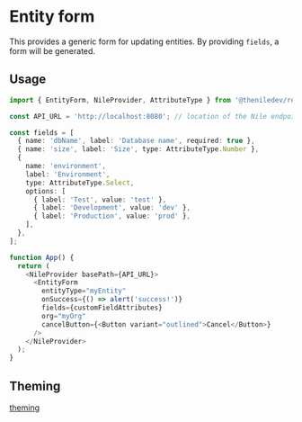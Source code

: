# Entity form

This provides a generic form for updating entities. By providing `fields`, a form will be generated.

## Usage

```typescript
import { EntityForm, NileProvider, AttributeType } from '@theniledev/react';

const API_URL = 'http://localhost:8080'; // location of the Nile endpoint

const fields = [
  { name: 'dbName', label: 'Database name', required: true },
  { name: 'size', label: 'Size', type: AttributeType.Number },
  {
    name: 'environment',
    label: 'Environment',
    type: AttributeType.Select,
    options: [
      { label: 'Test', value: 'test' },
      { label: 'Development', value: 'dev' },
      { label: 'Production', value: 'prod' },
    ],
  },
];

function App() {
  return (
    <NileProvider basePath={API_URL}>
      <EntityForm
        entityType="myEntity"
        onSuccess={() => alert('success!')}
        fields={customFieldAttributes}
        org="myOrg"
        cancelButton={<Button variant="outlined">Cancel</Button>}
      />
    </NileProvider>
  );
}
```

## Theming

[theming](../../../README.md#UI%20customization)
